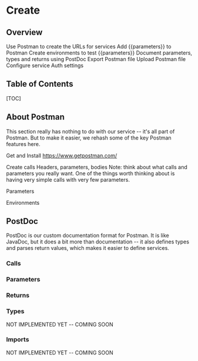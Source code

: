 # Create

## Overview
Use Postman to create the URLs for services
Add {{parameters}} to Postman
Create environments to test {{parameters}}
Document parameters, types and returns using PostDoc
Export Postman file
Upload Postman file
Configure service Auth settings

## Table of Contents
[TOC]

## About Postman
This section really has nothing to do with our service -- it's all part of Postman. But to make it easier, we rehash some of the key Postman features here.

Get and Install
https://www.getpostman.com/

Create calls
Headers, parameters, bodies
Note: think about what calls and parameters you really want. One of the things worth thinking about is having very simple calls with very few parameters.

Parameters

Environments

## PostDoc
PostDoc is our custom documentation format for Postman. It is like JavaDoc, but it does a bit more than documentation -- it also defines types and parses return values, which makes it easier to define services.

### Calls

### Parameters

### Returns

### Types
NOT IMPLEMENTED YET -- COMING SOON

### Imports
NOT IMPLEMENTED YET -- COMING SOON

